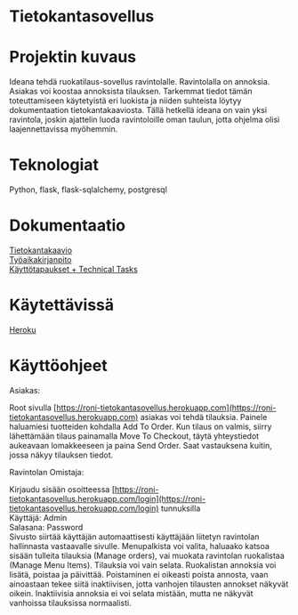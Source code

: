 # Tietokantasovellus

# Projektin kuvaus
Ideana tehdä ruokatilaus-sovellus ravintolalle. Ravintolalla on annoksia. Asiakas voi koostaa annoksista tilauksen. Tarkemmat tiedot tämän toteuttamiseen käytetyistä eri luokista ja niiden suhteista löytyy dokumentaation tietokantakaaviosta. Tällä hetkellä ideana on vain yksi ravintola, joskin ajattelin luoda ravintoloille oman taulun, jotta ohjelma olisi laajennettavissa myöhemmin.  

# Teknologiat  

Python, flask, flask-sqlalchemy, postgresql  
  
# Dokumentaatio
[Tietokantakaavio](https://github.com/RoniNiklas/tietokantasovellus/blob/master/dokumentaatio/tietokantakaavio.jpg)     
[Työaikakirjanpito](https://github.com/RoniNiklas/tietokantasovellus/blob/master/dokumentaatio/ty%C3%B6aikakirjanpito.MD)  
[Käyttötapaukset + Technical Tasks](https://github.com/RoniNiklas/tietokantasovellus/blob/master/dokumentaatio/k%C3%A4ytt%C3%B6tapaukset.MD)

# Käytettävissä
[Heroku](https://roni-tietokantasovellus.herokuapp.com)

# Käyttöohjeet
Asiakas:

Root sivulla [https://roni-tietokantasovellus.herokuapp.com](https://roni-tietokantasovellus.herokuapp.com) asiakas voi tehdä tilauksia. Painele haluamiesi tuotteiden kohdalla Add To Order. Kun tilaus on valmis, siirry lähettämään tilaus painamalla Move To Checkout, täytä yhteystiedot aukeavaan lomakkeeseen ja paina Send Order. Saat vastauksena kuitin, jossa näkyy tilauksen tiedot.  
  
  Ravintolan Omistaja:  
  
Kirjaudu sisään osoitteessa [https://roni-tietokantasovellus.herokuapp.com/login](https://roni-tietokantasovellus.herokuapp.com/login) tunnuksilla   
Käyttäjä: Admin   
Salasana: Password     
Sivusto siirtää käyttäjän automaattisesti käyttäjään liitetyn ravintolan hallinnasta vastaavalle sivulle. Menupalkista voi valita, haluaako katsoa sisään tulleita tilauksia (Manage orders), vai muokata ravintolan ruokalistaa (Manage Menu Items). Tilauksia voi vain selata. Ruokalistan annoksia voi lisätä, poistaa ja päivittää. Poistaminen ei oikeasti poista annosta, vaan ainoastaan tekee siitä inaktiivisen, jotta vanhojen tilausten annokset näkyvät oikein. Inaktiivisia annoksia ei voi selata mistään, mutta ne näkyvät vanhoissa tilauksissa normaalisti.
